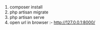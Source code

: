1. composer install
2. php artisan migrate
3. php artisan serve
4. open url in browser :- http://127.0.0.1:8000/
